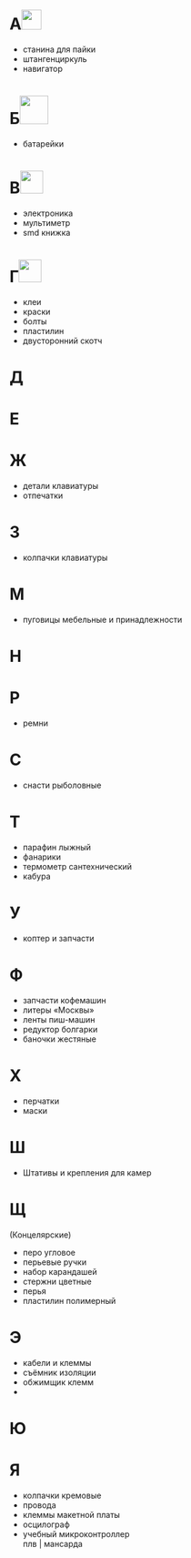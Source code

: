 # A<img src="https://upload.wikimedia.org/wikipedia/commons/d/d3/%D0%92%D0%9C%D0%A4_%D0%90%D0%B7.svg" width="35"/>

- станина для пайки
- штангенциркуль
- навигатор



# Б<img src="https://upload.wikimedia.org/wikipedia/commons/a/a6/%D0%92%D0%9C%D0%A4_%D0%91%D1%83%D0%BA%D0%B8.svg" width="50"/>

- батарейки

# В<img src="https://upload.wikimedia.org/wikipedia/commons/6/66/ВМФ_Веди.svg" width="40"/>
- электроника
- мультиметр
- smd книжка

# Г<img src="https://upload.wikimedia.org/wikipedia/commons/5/5e/ВМФ_Глаголь.svg" width="40"/>
- клеи
- краски
- болты
- пластилин
- двусторонний скотч 

# Д

# E

# Ж
- детали клавиатуры
- отпечатки

# З
- колпачки клавиатуры

# М
- пуговицы мебельные и принадлежности

# Н

# Р
- ремни

# С
- снасти рыболовные

# Т
- парафин лыжный 
- фанарики
- термометр сантехнический
- кабура

# У
- коптер и запчасти

# Ф
- запчасти кофемашин
- литеры «Москвы»
- ленты пиш-машин
- редуктор болгарки
- баночки жестяные

# Х
- перчатки
- маски

# Ш
- Штативы и крепления для камер

# Щ
(Концелярские)
- перо угловое 
- перьевые ручки
- набор карандашей
- стержни цветные
- перья
- пластилин полимерный  


# Э
- кабели и клеммы
- съёмник изоляции
- обжимщик клемм
- 

# Ю

# Я
- колпачки кремовые
- провода
- клеммы макетной платы
- осцилограф
- учебный микроконтроллер  
плв | мансарда
